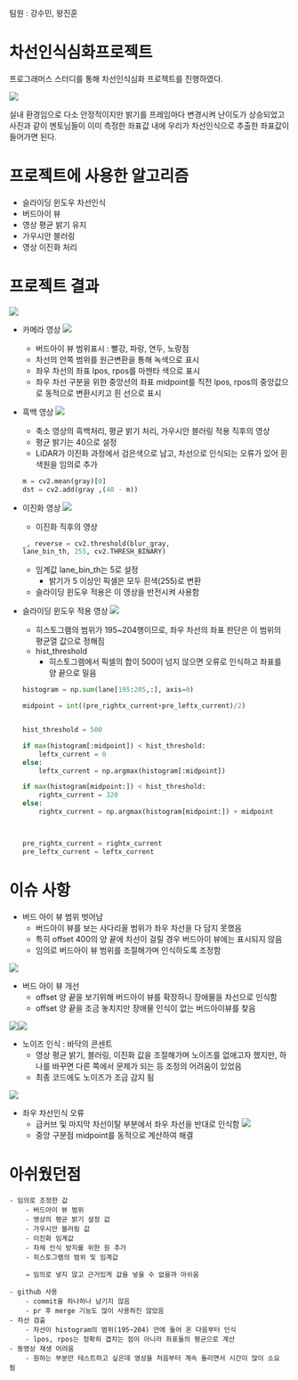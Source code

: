 팀원 : 강수민, 왕진훈

# 차선인식심화프로젝트
프로그래머스 스터디를 통해 차선인식심화 프로젝트를 진행하였다. 


![](2022-04-17-14-37-57.png)

실내 환경임으로 다소 안정적이지만 밝기를 프레임마다 변경시켜 난이도가 상승되었고 사진과 같이 멘토님들이 이미 측정한 좌표값 내에 우리가 차선인식으로 추출한 좌표값이 들어가면 된다.

# 프로젝트에 사용한 알고리즘

- 슬라이딩 윈도우 차선인식
- 버드아이 뷰
- 영상 평균 밝기 유지
- 가우시안 블러링
- 영상 이진화 처리

# 프로젝트 결과
![](2022-04-17-14-45-05.png)
- 카메라 영상
![](2022-04-17-14-46-08.png)
    - 버드아이 뷰 범위표시 : 빨강, 파랑, 연두, 노랑점
    - 차선의 안쪽 범위를 원근변환을 통해 녹색으로 표시
    - 좌우 차선의 좌표 lpos, rpos를 마젠타 색으로 표시
    - 좌우 차선 구분을 위한 중앙선의 좌표 midpoint를 직전 lpos, rpos의 중앙값으로 동적으로 변환시키고 흰 선으로 표시

- 흑백 영상
![](2022-04-17-14-48-24.png)
    - 축소 영상의 흑백처리, 평균 밝기 처리, 가우시안 블러링 적용 직후의 영상
    - 평균 밝기는 40으로 설정
    - LiDAR가 이진화 과정에서 검은색으로 남고, 차선으로 인식되는 오류가 있어 흰색원을 임의로 추가
    ```python
    m = cv2.mean(gray)[0]
    dst = cv2.add(gray ,(40 - m))
    ```

- 이진화 영상
![](2022-04-17-14-50-16.png)
    - 이진화 직후의 영상
     ```python
    _, reverse = cv2.threshold(blur_gray,
     lane_bin_th, 255, cv2.THRESH_BINARY)
    ```
    - 임계값 lane_bin_th는 5로 설정
        - 밝기가 5 이상인 픽셀은 모두 흰색(255)로 변환
    - 슬라이딩 윈도우 적용은 이 영상을 반전시켜 사용함
   
- 슬라이딩 윈도우 적용 영상
![](2022-04-17-14-52-23.png)
    - 히스토그램의 범위가 195~204행이므로, 좌우 차선의 좌표 판단은 이 범위의 평균열 값으로 정해짐
    - hist_threshold
        - 히스토그램에서 픽셀의 합이 500이 넘지 않으면 오류로 인식하고 좌표를 양 끝으로 밀음 
    ```python
    histogram = np.sum(lane[195:205,:], axis=0)     
    
    midpoint = int((pre_rightx_current+pre_leftx_current)/2)


    hist_threshold = 500

    if max(histogram[:midpoint]) < hist_threshold:
        leftx_current = 0 
    else:
        leftx_current = np.argmax(histogram[:midpoint])

    if max(histogram[midpoint:]) < hist_threshold:
        rightx_current = 320
    else:
        rightx_current = np.argmax(histogram[midpoint:]) + midpoint

    

    pre_rightx_current = rightx_current
    pre_leftx_current = leftx_current
    ```
# 이슈 사항
- 버드 아이 뷰 범위 벗어남
    - 버드아이 뷰를 보는 사다리꼴 범위가 좌우 차선을 다 담지 못했음
    - 특히 offset 400의 양 끝에 차선이 걸릴 경우 버드아이 뷰에는 표시되지 않음 
    - 임의로 버드아이 뷰 범위를 조절해가며 인식하도록 조정함

![](2022-04-17-14-56-56.png)

- 버드 아이 뷰 개선
    - offset 양 끝을 보기위해 버드아이 뷰를 확장하니 장애물을 차선으로 인식함
    - offset 양 끝을 조금 놓치지만 장애물 인식이 없는 버드아이뷰를 찾음

![](2022-04-17-14-58-23.png)![](2022-04-17-14-58-48.png)

- 노이즈 인식 : 바닥의 콘센트
    - 영상 평균 밝기, 블러링, 이진화 값을 조절해가며 노이즈를 없애고자 했지만, 하나를 바꾸면 다른 쪽에서 문제가 되는 등 조정의 어려움이 있었음
    - 최종 코드에도 노이즈가 조금 감지 됨

![](2022-04-17-15-00-09.png)

- 좌우 차선인식 오류
    - 급커브 및 마지막 차선이탈 부분에서 좌우 차선을 반대로 인식함
![](2022-04-17-15-00-53.png)
    - 중앙 구분점 midpoint를 동적으로 계산하여 해결

# 아쉬웠던점
    - 임의로 조정한 값
        - 버드아이 뷰 범위
        - 영상의 평균 밝기 설정 값
        - 가우시안 블러링 값
        - 이진화 임계값
        - 차체 인식 방지를 위한 원 추가
        - 히스토그램의 범위 및 임계값
        
        → 임의로 넣지 않고 근거있게 값을 넣을 수 없을까 아쉬움
        
    - github 사용
        - commit을 하나하나 남기지 않음
        - pr 후 merge 기능도 많이 사용하진 않았음
    - 차선 검출
        - 차선이 histogram의 범위(195~204) 안에 들어 온 다음부터 인식
        - lpos, rpos는 정확히 겹치는 점이 아니라 좌표들의 평균으로 계산
    - 동영상 재생 어려움
        - 원하는 부분만 테스트하고 싶은데 영상을 처음부터 계속 돌리면서 시간이 많이 소요 됨